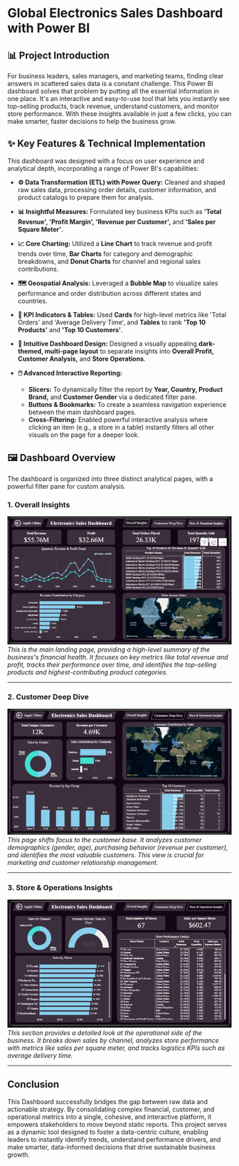 # Global Electronics Sales Dashboard with Power BI

## 📊 Project Introduction


For business leaders, sales managers, and marketing teams, finding clear answers in scattered sales data is a constant challenge. This Power BI dashboard solves that problem by putting all the essential information in one place. It's an interactive and easy-to-use tool that lets you instantly see top-selling products, track revenue, understand customers, and monitor store performance. With these insights available in just a few clicks, you can make smarter, faster decisions to help the business grow.

## ✨ Key Features & Technical Implementation

This dashboard was designed with a focus on user experience and analytical depth, incorporating a range of Power BI's capabilities:

* **⚙️ Data Transformation (ETL) with Power Query:** Cleaned and shaped raw sales data, processing order details, customer information, and product catalogs to prepare them for analysis.

* **📊 Insightful Measures:** Formulated key business KPIs such as **'Total Revenue', 'Profit Margin', 'Revenue per Customer',** and **'Sales per Square Meter'**.

* **📈 Core Charting:** Utilized a **Line Chart** to track revenue and profit trends over time, **Bar Charts** for category and demographic breakdowns, and **Donut Charts** for channel and regional sales contributions.

* **🗺️ Geospatial Analysis:** Leveraged a **Bubble Map** to visualize sales performance and order distribution across different states and countries.

* **🔢 KPI Indicators & Tables:** Used **Cards** for high-level metrics like 'Total Orders' and 'Average Delivery Time', and **Tables** to rank **'Top 10 Products'** and **'Top 10 Customers'**.

* **🎨 Intuitive Dashboard Design:** Designed a visually appealing **dark-themed, multi-page layout** to separate insights into **Overall Profit, Customer Analysis,** and **Store Operations**.

* **🖱️ Advanced Interactive Reporting:**
    -   **Slicers:** To dynamically filter the report by **Year, Country, Product Brand,** and **Customer Gender** via a dedicated filter pane.
    -   **Buttons & Bookmarks:** To create a seamless navigation experience between the main dashboard pages.
    -   **Cross-Filtering:** Enabled powerful interactive analysis where clicking an item (e.g., a store in a table) instantly filters all other visuals on the page for a deeper look.

 ## 🖼️ Dashboard Overview

The dashboard is organized into three distinct analytical pages, with a powerful filter pane for custom analysis.

### 1. Overall Insights

![Overall Insights Page](/imges/Page%201.png)
*This is the main landing page, providing a high-level summary of the business's financial health. It focuses on key metrics like total revenue and profit, tracks their performance over time, and identifies the top-selling products and highest-contributing product categories.*

---

### 2. Customer Deep Dive

![Customer Deep Dive Page](/imges/Page%202.png)
*This page shifts focus to the customer base. It analyzes customer demographics (gender, age), purchasing behavior (revenue per customer), and identifies the most valuable customers. This view is crucial for marketing and customer relationship management.*

---

### 3. Store & Operations Insights

![Store & Operations Page](/imges/Page%203.png)
*This section provides a detailed look at the operational side of the business. It breaks down sales by channel, analyzes store performance with metrics like sales per square meter, and tracks logistics KPIs such as average delivery time.*

---

## Conclusion

This Dashboard successfully bridges the gap between raw data and actionable strategy. By consolidating complex financial, customer, and operational metrics into a single, cohesive, and interactive platform, it empowers stakeholders to move beyond static reports. This project serves as a dynamic tool designed to foster a data-centric culture, enabling leaders to instantly identify trends, understand performance drivers, and make smarter, data-informed decisions that drive sustainable business growth.